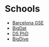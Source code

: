 # Schools

- [Barcelona GSE](https://www.barcelonagse.eu/study/professional-courses/data-science-winter-school)
- [BigDat](https://bigdat2020.irdta.eu/registration/)
- [DS PhD](https://datasciencephd.eu/events)
- [BigDive](https://www.bigdive.eu/)

